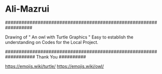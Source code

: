 # Ali-Mazrui

##################################################################

Drawing of " An owl with Turtle Graphics "
Easy to establish the understanding on Codes for the Local Project.

###################################################################
Thank You
##########

https://emojis.wiki/turtle/
https://emojis.wiki/owl/


